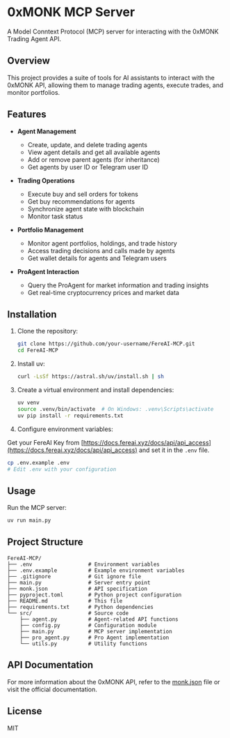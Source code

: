 # 0xMONK MCP Server

A Model Conntext Protocol (MCP) server for interacting with the 0xMONK Trading Agent API.

## Overview

This project provides a suite of tools for AI assistants to interact with the 0xMONK API, allowing them to manage trading agents, execute trades, and monitor portfolios.

## Features

- **Agent Management**

  - Create, update, and delete trading agents
  - View agent details and get all available agents
  - Add or remove parent agents (for inheritance)
  - Get agents by user ID or Telegram user ID

- **Trading Operations**

  - Execute buy and sell orders for tokens
  - Get buy recommendations for agents
  - Synchronize agent state with blockchain
  - Monitor task status

- **Portfolio Management**

  - Monitor agent portfolios, holdings, and trade history
  - Access trading decisions and calls made by agents
  - Get wallet details for agents and Telegram users

- **ProAgent Interaction**
  - Query the ProAgent for market information and trading insights
  - Get real-time cryptocurrency prices and market data

## Installation

1. Clone the repository:

   ```bash
   git clone https://github.com/your-username/FereAI-MCP.git
   cd FereAI-MCP
   ```

2. Install uv:

   ```bash
   curl -LsSf https://astral.sh/uv/install.sh | sh
   ```

3. Create a virtual environment and install dependencies:

   ```bash
   uv venv
   source .venv/bin/activate  # On Windows: .venv\Scripts\activate
   uv pip install -r requirements.txt
   ```

4. Configure environment variables:

Get your FereAI Key from [https://docs.fereai.xyz/docs/api/api_access](https://docs.fereai.xyz/docs/api/api_access) and set it in the `.env` file.

```bash
cp .env.example .env
# Edit .env with your configuration
```

## Usage

Run the MCP server:

```bash
uv run main.py
```

## Project Structure

```
FereAI-MCP/
├── .env                  # Environment variables
├── .env.example          # Example environment variables
├── .gitignore            # Git ignore file
├── main.py               # Server entry point
├── monk.json             # API specification
├── pyproject.toml        # Python project configuration
├── README.md             # This file
├── requirements.txt      # Python dependencies
└── src/                  # Source code
    ├── agent.py          # Agent-related API functions
    ├── config.py         # Configuration module
    ├── main.py           # MCP server implementation
    ├── pro_agent.py      # Pro Agent implementation
    └── utils.py          # Utility functions
```

## API Documentation

For more information about the 0xMONK API, refer to the [monk.json](monk.json) file or visit the official documentation.

## License

MIT
